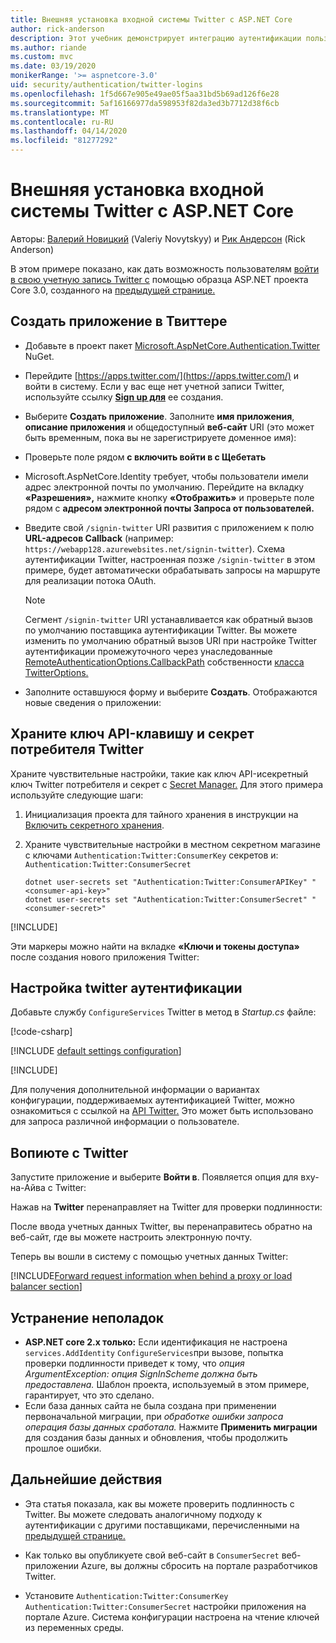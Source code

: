 ```yaml
---
title: Внешняя установка входной системы Twitter с ASP.NET Core
author: rick-anderson
description: Этот учебник демонстрирует интеграцию аутентификации пользователя учетной записи Twitter в существующее приложение ASP.NET Core.
ms.author: riande
ms.custom: mvc
ms.date: 03/19/2020
monikerRange: '>= aspnetcore-3.0'
uid: security/authentication/twitter-logins
ms.openlocfilehash: 1f5d667e905e49ae05f5aa31bd5b69ad126f6e28
ms.sourcegitcommit: 5af16166977da598953f82da3ed3b7712d38f6cb
ms.translationtype: MT
ms.contentlocale: ru-RU
ms.lasthandoff: 04/14/2020
ms.locfileid: "81277292"
---
```

# <a name="twitter-external-sign-in-setup-with-aspnet-core"></a>Внешняя установка входной системы Twitter с ASP.NET Core

Авторы: [Валерий Новицкий](https://github.com/01binary) (Valeriy Novytskyy) и [Рик Андерсон](https://twitter.com/RickAndMSFT) (Rick Anderson)

В этом примере показано, как дать возможность пользователям [войти в свою учетную запись Twitter с](https://dev.twitter.com/web/sign-in/desktop-browser) помощью образца ASP.NET проекта Core 3.0, созданного на [предыдущей странице.](xref:security/authentication/social/index)

## <a name="create-the-app-in-twitter"></a>Создать приложение в Твиттере

* Добавьте в проект пакет [Microsoft.AspNetCore.Authentication.Twitter](https://www.nuget.org/packages/Microsoft.AspNetCore.Authentication.Twitter/3.0.0) NuGet.

* Перейдите [https://apps.twitter.com/](https://apps.twitter.com/) и войти в систему. Если у вас еще нет учетной записи Twitter, используйте ссылку **[Sign up для](https://twitter.com/signup)** ее создания.

* Выберите **Создать приложение**. Заполните **имя приложения**, **описание приложения** и общедоступный **веб-сайт** URI (это может быть временным, пока вы не зарегистрируете доменное имя):

* Проверьте поле рядом **с включить войти в с Щебетать**

* Microsoft.AspNetCore.Identity требует, чтобы пользователи имели адрес электронной почты по умолчанию. Перейдите на вкладку **«Разрешения»,** нажмите кнопку **«Отображить»** и проверьте поле рядом с **адресом электронной почты Запроса от пользователей.**

* Введите свой `/signin-twitter` URI развития с приложением к полю **URL-адресов Callback** (например: `https://webapp128.azurewebsites.net/signin-twitter`). Схема аутентификации Twitter, настроенная позже `/signin-twitter` в этом примере, будет автоматически обрабатывать запросы на маршруте для реализации потока OAuth.

  > [!NOTE]
  > Сегмент `/signin-twitter` URI устанавливается как обратный вызов по умолчанию поставщика аутентификации Twitter. Вы можете изменить по умолчанию обратный вызов URI при настройке Twitter аутентификации промежуточного через унаследованные [RemoteAuthenticationOptions.CallbackPath](/dotnet/api/microsoft.aspnetcore.authentication.remoteauthenticationoptions.callbackpath) собственности [класса TwitterOptions.](/dotnet/api/microsoft.aspnetcore.authentication.twitter.twitteroptions)

* Заполните оставшуюся форму и выберите **Создать**. Отображаются новые сведения о приложении:

## <a name="store-the-twitter-consumer-api-key-and-secret"></a>Храните ключ API-клавишу и секрет потребителя Twitter

Храните чувствительные настройки, такие как ключ API-исекретный ключ Twitter потребителя и секрет с [Secret Manager.](xref:security/app-secrets) Для этого примера используйте следующие шаги:

1. Инициализация проекта для тайного хранения в инструкции на [Включить секретного хранения](xref:security/app-secrets#enable-secret-storage).
1. Храните чувствительные настройки в местном секретном магазине с ключами `Authentication:Twitter:ConsumerKey` секретов и: `Authentication:Twitter:ConsumerSecret`

    ```dotnetcli
    dotnet user-secrets set "Authentication:Twitter:ConsumerAPIKey" "<consumer-api-key>"
    dotnet user-secrets set "Authentication:Twitter:ConsumerSecret" "<consumer-secret>"
    ```

[!INCLUDE[](~/includes/environmentVarableColon.md)]

Эти маркеры можно найти на вкладке **«Ключи и токены доступа»** после создания нового приложения Twitter:

## <a name="configure-twitter-authentication"></a>Настройка twitter аутентификации

Добавьте службу `ConfigureServices` Twitter в метод в *Startup.cs* файле:

[!code-csharp[](~/security/authentication/social/social-code/3.x/StartupTwitter3x.cs?name=snippet&highlight=10-15)]

[!INCLUDE [default settings configuration](includes/default-settings.md)]

[!INCLUDE[](includes/chain-auth-providers.md)]

Для получения дополнительной информации о вариантах конфигурации, поддерживаемых аутентификацией Twitter, можно ознакомиться с ссылкой на [API Twitter.](/dotnet/api/microsoft.aspnetcore.builder.twitteroptions) Это может быть использовано для запроса различной информации о пользователе.

## <a name="sign-in-with-twitter"></a>Вопиюте с Twitter

Запустите приложение и выберите **Войти в**. Появляется опция для вху-на-Айва с Twitter:

Нажав на **Twitter** перенаправляет на Twitter для проверки подлинности:

После ввода учетных данных Twitter, вы перенаправитесь обратно на веб-сайт, где вы можете настроить электронную почту.

Теперь вы вошли в систему с помощью учетных данных Twitter:

[!INCLUDE[Forward request information when behind a proxy or load balancer section](includes/forwarded-headers-middleware.md)]

<!-- 
### React to cancel Authorize External sign-in
Twitter doesn't support AccessDeniedPath
Rather in the twitter setup, you can provide an External sign-in homepage. The external sign-in homepage doesn't support localhost. Tested with https://cors3.azurewebsites.net/ and that works.
-->

## <a name="troubleshooting"></a>Устранение неполадок

* **ASP.NET core 2.x только:** Если идентификация не настроена `services.AddIdentity` `ConfigureServices`при вызове, попытка проверки подлинности приведет к тому, что *опция ArgumentException: опция SignInScheme должна быть предоставлена.* Шаблон проекта, используемый в этом примере, гарантирует, что это сделано.
* Если база данных сайта не была создана при применении первоначальной миграции, при *обработке ошибки запроса операция базы данных сработала.* Нажмите **Применить миграции** для создания базы данных и обновления, чтобы продолжить прошлое ошибки.

## <a name="next-steps"></a>Дальнейшие действия

* Эта статья показала, как вы можете проверить подлинность с Twitter. Вы можете следовать аналогичному подходу к аутентификации с другими поставщиками, перечисленными на [предыдущей странице.](xref:security/authentication/social/index)

* Как только вы опубликуете свой веб-сайт в `ConsumerSecret` веб-приложении Azure, вы должны сбросить на портале разработчиков Twitter.

* Установите `Authentication:Twitter:ConsumerKey` `Authentication:Twitter:ConsumerSecret` настройки приложения на портале Azure. Система конфигурации настроена на чтение ключей из переменных среды.
